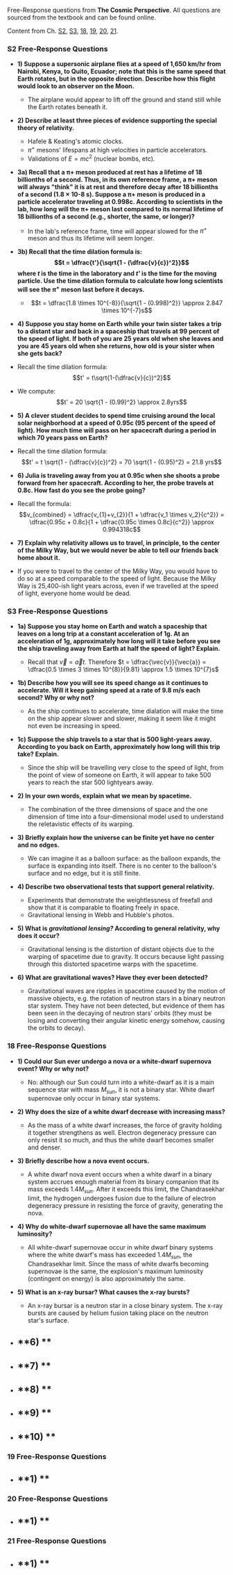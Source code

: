 Free-Response questions from **The Cosmic Perspective**. All questions are sourced from the textbook and can be found online.

Content from Ch. [S2](#s2-free-response-questions), [S3](#s3-free-response-questions), [18](#18-free-response-questions), [19](#19-free-response-questions), [20](#20-free-response-questions), [21](#21-free-response-questions).

### **S2 Free-Response Questions**

- **1) Suppose a supersonic airplane flies at a speed of 1,650 km/hr from Nairobi, Kenya, to Quito, Ecuador; note that this is the same speed that Earth rotates, but in the opposite direction. Describe how this flight would look to an observer on the Moon.**
  - The airplane would appear to lift off the ground and stand still while the Earth rotates beneath it.

- **2) Describe at least three pieces of evidence supporting the special theory of relativity.**
  - Hafele & Keating's atomic clocks.
  - $\pi ^+$ mesons' lifespans at high velocities in particle accelerators.
  - Validations of $E = mc^2$ (nuclear bombs, etc).

- **3a) Recall that a π+ meson produced at rest has a lifetime of 18 billionths of a second. Thus, in its own reference frame, a π+ meson will always "think" it is at rest and therefore decay after 18 billionths of a second (1.8 × 10-8 s). Suppose a π+ meson is produced in a particle accelerator traveling at 0.998c. According to scientists in the lab, how long will the π+ meson last compared to its normal lifetime of 18 billionths of a second (e.g., shorter, the same, or longer)?**
  - In the lab's reference frame, time will appear slowed for the $\pi ^ +$ meson and thus its lifetime will seem longer.

- **3b) Recall that the time dilation formula is: $$t = \dfrac{t'}{\sqrt{1 - (\dfrac{v}{c})^2}}$$ where *t* is the time in the laboratory and *t'* is the time for the moving particle. Use the time dilation formula to calculate how long scientists will see the $\pi ^{+}$ meson last before it decays.**
  - $$t = \dfrac{1.8 \times 10^{-8}}{\sqrt{1 - (0.998)^2}} \approx 2.847 \times 10^{-7}s$$

-  **4) Suppose you stay home on Earth while your twin sister takes a trip to a distant star and back in a spaceship that travels at 99 percent of the speed of light. If both of you are 25 years old when she leaves and you are 45 years old when she returns, how old is your sister when she gets back?**
  - Recall the time dilation formula: $$t' = t\sqrt{1-(\dfrac{v}{c})^2}$$
  - We compute: $$t' = 20 \sqrt{1 - (0.99)^2} \approx 2.8yrs$$

-  **5) A clever student decides to spend time cruising around the local solar neighborhood at a speed of 0.95c (95 percent of the speed of light). How much time will pass on her spacecraft during a period in which 70 years pass on Earth?**
  - Recall the time dilation formula: $$t' = t \sqrt{1 - (\dfrac{v}{c})^2} = 70 \sqrt{1 - (0.95)^2} = 21.8 yrs$$

-  **6) Julia is traveling away from you at 0.95c when she shoots a probe forward from her spacecraft. According to her, the probe travels at 0.8c. How fast do you see the probe going?**
  - Recall the formula: $$v_{combined} = \dfrac{v_{1}+v_{2}}{1 + \dfrac{v_1 \times v_2}{c^2}} = \dfrac{0.95c + 0.8c}{1 + \dfrac{0.95c \times 0.8c}{c^2}} \approx 0.994318c$$
  

-  **7) Explain why relativity allows us to travel, in principle, to the center of the Milky Way, but we would never be able to tell our friends back home about it.**
  - If you were to travel to the center of the Milky Way, you would have to do so at a speed comparable to the speed of light. Because the Milky Way is 25,400-ish light years across, even if we travelled at the speed of light, everyone home would be dead.

### **S3 Free-Response Questions**

- **1a) Suppose you stay home on Earth and watch a spaceship that leaves on a long trip at a constant acceleration of 1g. At an acceleration of 1g, approximately how long will it take before you see the ship traveling away from Earth at half the speed of light? Explain.**
  - Recall that $\vec{v} = \vec{a}t.$ Therefore $t = \dfrac{\vec{v}}{\vec{a}} = \dfrac{0.5 \times 3 \times 10^{8}}{9.81} \approx 1.5 \times 10^{7}s$

- **1b) Describe how you will see its speed change as it continues to accelerate. Will it keep gaining speed at a rate of 9.8 m/s each second? Why or why not?**
  - As the ship continues to accelerate, time dialation will make the time on the ship appear slower and slower, making it seem like it might not even be increasing in speed.

- **1c) Suppose the ship travels to a star that is 500 light-years away. According to you back on Earth, approximately how long will this trip take? Explain.**
  - Since the ship will be travelling very close to the speed of light, from the point of view of someone on Earth, it will appear to take 500 years to reach the star 500 lightyears away.

- **2) In your own words, explain what we mean by spacetime.**
  - The combination of the three dimensions of space and the one dimension of time into a four-dimensional model used to understand the reletavistic effects of its warping.

- **3) Briefly explain how the universe can be finite yet have no center and no edges.**
  - We can imagine it as a balloon surface: as the balloon expands, the surface is expanding into itself. There is no center to the balloon's surface and no edge, but it is still finite.

- **4) Describe two observational tests that support general relativity.**
  - Experiments that demonstrate the weightlessness of freefall and show that it is comparable to floating freely in space.
  - Gravitational lensing in Webb and Hubble's photos.

- **5) What is *gravitational lensing?* According to general relativity, why does it occur?**
  - Gravitational lensing is the distortion of distant objects due to the warping of spacetime due to gravity. It occurs because light passing through this distorted spacetime warps with the spacetime.

- **6) What are gravitational waves? Have they ever been detected?**
  - Gravitational waves are ripples in spacetime caused by the motion of massive objects, e.g. the rotation of neutron stars in a binary neutron star system. They have not been detected, but evidence of them has been seen in the decaying of neutron stars' orbits (they must be losing and converting their angular kinetic energy somehow, causing the orbits to decay).

### **18 Free-Response Questions**

- **1) Could our Sun ever undergo a nova or a white-dwarf supernova event? Why or why not?**
  - No: although our Sun could turn into a white-dwarf as it is a main sequence star with mass $M_{sun}$, it is not a binary star. White dwarf supernovae only occur in binary star systems.

- **2) Why does the size of a white dwarf decrease with increasing mass?**
  - As the mass of a white dwarf increases, the force of gravity holding it together strengthens as well. Electron degeneracy pressure can only resist it so much, and thus the white dwarf becomes smaller and denser.

- **3) Briefly describe how a nova event occurs.**
  - A white dwarf nova event occurs when a white dwarf in a binary system accrues enough material from its binary companion that its mass exceeds $1.4M_{sun}$. After it exceeds this limit, the Chandrasekhar limit, the hydrogen undergoes fusion due to the failure of electron degeneracy pressure in resisting the force of gravity, generating the nova.
 
- **4) Why do white-dwarf supernovae all have the same maximum luminosity?**
  - All white-dwarf supernovae occur in white dwarf binary systems where the white dwarf's mass has exceeded $1.4M_{sun}$, the Chandrasekhar limit. Since the mass of white dwarfs becoming supernovae is the same, the explosion's maximum luminosity (contingent on energy) is also approximately the same.

- **5) What is an x-ray bursar? What causes the x-ray bursts?**
  - An x-ray bursar is a neutron star in a close binary system. The x-ray bursts are caused by helium fusion taking place on the neutron star's surface.

- **6) **
  - 

- **7) **
  - 

- **8) **
  - 

- **9) **
  - 

- **10) **
  - 

### **19 Free-Response Questions**
- **1) **
  - 


### **20 Free-Response Questions**
- **1) **
  - 


### **21 Free-Response Questions**
- **1) **
  - 
